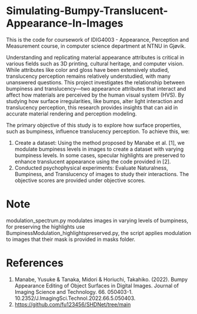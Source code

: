 # Simulating-Bumpy-Translucent-Appearance-In-Images

This is the code for coursework of IDIG4003 - Appearance, Perception and Measurement course, in computer science department at NTNU in Gjøvik.


Understanding and replicating material appearance attributes is critical in various fields such as 3D printing, cultural heritage, and computer vision. While attributes like color and gloss have been extensively studied, translucency perception remains relatively understudied, with many unanswered questions. This project investigates the relationship between bumpiness and translucency—two appearance attributes that interact and affect how materials are perceived by the human visual system (HVS). By studying how surface irregularities, like bumps, alter light interaction and translucency perception, this research provides insights that can aid in accurate material rendering and perception modeling.

The primary objective of this study is to explore how surface properties, such as bumpiness, influence translucency perception. To achieve this, we:

1. Create a dataset: Using the method proposed by Manabe et al. [1], we modulate bumpiness levels in images to create a dataset with varying bumpiness levels. In some cases, specular highlights are preserved to enhance translucent appearance using the code provided in [2].
2. Conducted psychophysical experiments: Evaluate Naturalness, Bumpiness, and Translucency of images to study their interactions. The objective scores are provided under objective scores.

# Note
modulation_spectrum.py modulates images in varying levels of bumpiness, for preserving the highlights use BumpinessModulation_highlightspreserved.py, the script applies modulation to images that their mask is provided in masks folder.

# References
1. Manabe, Yusuke & Tanaka, Midori & Horiuchi, Takahiko. (2022). Bumpy Appearance Editing of Object Surfaces in Digital Images. Journal of Imaging Science and Technology. 66. 050403-1. 10.2352/J.ImagingSci.Technol.2022.66.5.050403.
2. https://github.com/fu123456/SHDNet/tree/main
